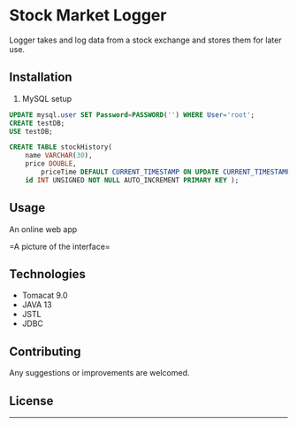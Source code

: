 # Stock Market Logger

Logger takes and log data from a stock exchange and stores them for later use.

## Installation
1. MySQL setup

```SQL
UPDATE mysql.user SET Password=PASSWORD('') WHERE User='root';
CREATE testDB;
USE testDB;

CREATE TABLE stockHistory(
	name VARCHAR(30),
	price DOUBLE,
    	priceTime DEFAULT CURRENT_TIMESTAMP ON UPDATE CURRENT_TIMESTAMP,
	id INT UNSIGNED NOT NULL AUTO_INCREMENT PRIMARY KEY );

```

## Usage

An online web app

=A picture of the interface=

## Technologies
* Tomacat 9.0
* JAVA 13
* JSTL
* JDBC

## Contributing
Any suggestions or improvements are welcomed.

## License
---